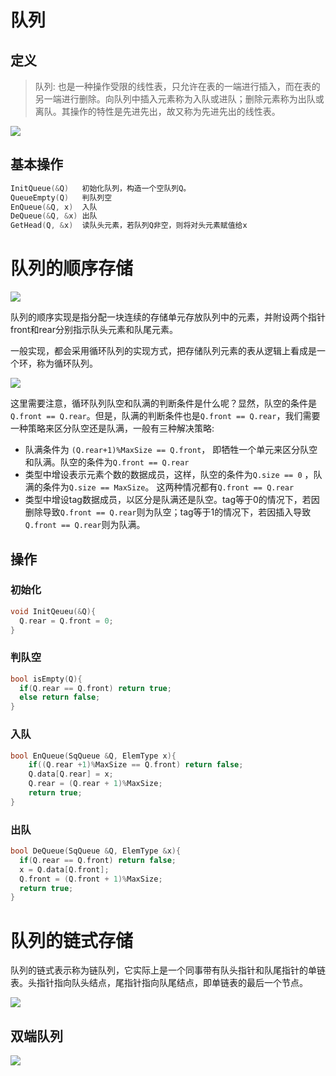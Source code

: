 # 队列

## 定义

> 队列: 也是一种操作受限的线性表，只允许在表的一端进行插入，而在表的另一端进行删除。向队列中插入元素称为入队或进队；删除元素称为出队或离队。其操作的特性是先进先出，故又称为先进先出的线性表。

![](http://www.cppblog.com/images/cppblog_com/cxiaojia/queue1.png)

## 基本操作

```c
InitQueue(&Q)	初始化队列，构造一个空队列Q。
QueueEmpty(Q)	判队列空
EnQueue(&Q, x)	入队
DeQueue(&Q, &x)	出队
GetHead(Q, &x)	读队头元素，若队列Q非空，则将对头元素赋值给x
```

# 队列的顺序存储

![](http://img.my.csdn.net/uploads/201303/12/1363062817_8752.jpg)

队列的顺序实现是指分配一块连续的存储单元存放队列中的元素，并附设两个指针front和rear分别指示队头元素和队尾元素。

一般实现，都会采用循环队列的实现方式，把存储队列元素的表从逻辑上看成是一个环，称为循环队列。

![](http://7xnwyt.com1.z0.glb.clouddn.com/Algorithm1-140G32234251B.jpg)

这里需要注意，循环队列队空和队满的判断条件是什么呢？显然，队空的条件是 `Q.front == Q.rear`。但是，队满的判断条件也是`Q.front == Q.rear`，我们需要一种策略来区分队空还是队满，一般有三种解决策略:

- 队满条件为 `(Q.rear+1)%MaxSize == Q.front`， 即牺牲一个单元来区分队空和队满。队空的条件为`Q.front == Q.rear`
- 类型中增设表示元素个数的数据成员，这样，队空的条件为`Q.size == 0` ，队满的条件为`Q.size == MaxSize`。 这两种情况都有`Q.front == Q.rear`
- 类型中增设tag数据成员，以区分是队满还是队空。tag等于0的情况下，若因删除导致`Q.front == Q.rear`则为队空；tag等于1的情况下，若因插入导致`Q.front == Q.rear`则为队满。

## 操作

### 初始化

```c
void InitQeueu(&Q){
  Q.rear = Q.front = 0;
}
```

### 判队空

```c
bool isEmpty(Q){
  if(Q.rear == Q.front) return true;
  else return false;
}
```

### 入队

```c
bool EnQueue(SqQueue &Q, ElemType x){
	if((Q.rear +1)%MaxSize == Q.front) return false;
  	Q.data[Q.rear] = x;
  	Q.rear = (Q.rear + 1)%MaxSize;
  	return true;
}
```

### 出队

```c
bool DeQueue(SqQueue &Q, ElemType &x){
  if(Q.rear == Q.front) return false;
  x = Q.data[Q.front];
  Q.front = (Q.front + 1)%MaxSize;
  return true;
}
```

# 队列的链式存储

队列的链式表示称为链队列，它实际上是一个同事带有队头指针和队尾指针的单链表。头指针指向队头结点，尾指针指向队尾结点，即单链表的最后一个节点。

![](http://static.oschina.net/uploads/space/2014/0917/135018_e6eq_1469576.png)

## 双端队列

![](http://interactivepython.org/courselib/static/pythonds/_images/basicdeque.png)

